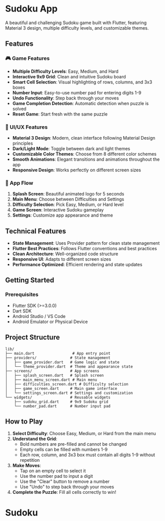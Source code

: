 # Sudoku App

A beautiful and challenging Sudoku game built with Flutter, featuring Material 3 design, multiple difficulty levels, and customizable themes.

## Features

### 🎮 Game Features
- **Multiple Difficulty Levels**: Easy, Medium, and Hard
- **Interactive 9x9 Grid**: Clean and intuitive Sudoku board
- **Smart Cell Selection**: Visual highlighting of rows, columns, and 3x3 boxes
- **Number Input**: Easy-to-use number pad for entering digits 1-9
- **Undo Functionality**: Step back through your moves
- **Game Completion Detection**: Automatic detection when puzzle is solved
- **Reset Game**: Start fresh with the same puzzle

### 🎨 UI/UX Features
- **Material 3 Design**: Modern, clean interface following Material Design principles
- **Dark/Light Mode**: Toggle between dark and light themes
- **Customizable Color Themes**: Choose from 8 different color schemes
- **Smooth Animations**: Elegant transitions and animations throughout the app
- **Responsive Design**: Works perfectly on different screen sizes

### 📱 App Flow
1. **Splash Screen**: Beautiful animated logo for 5 seconds
2. **Main Menu**: Choose between Difficulties and Settings
3. **Difficulty Selection**: Pick Easy, Medium, or Hard level
4. **Game Screen**: Interactive Sudoku gameplay
5. **Settings**: Customize app appearance and theme

## Technical Features

- **State Management**: Uses Provider pattern for clean state management
- **Flutter Best Practices**: Follows Flutter conventions and best practices
- **Clean Architecture**: Well-organized code structure
- **Responsive UI**: Adapts to different screen sizes
- **Performance Optimized**: Efficient rendering and state updates

## Getting Started

### Prerequisites
- Flutter SDK (>=3.0.0)
- Dart SDK
- Android Studio / VS Code
- Android Emulator or Physical Device

## Project Structure

```
lib/
├── main.dart                 # App entry point
├── providers/               # State management
│   ├── game_provider.dart   # Game logic and state
│   └── theme_provider.dart  # Theme and appearance state
├── screens/                 # App screens
│   ├── splash_screen.dart   # Splash screen
│   ├── main_menu_screen.dart # Main menu
│   ├── difficulties_screen.dart # Difficulty selection
│   ├── game_screen.dart     # Main game interface
│   └── settings_screen.dart # Settings and customization
└── widgets/                 # Reusable widgets
    ├── sudoku_grid.dart     # 9x9 Sudoku grid
    └── number_pad.dart      # Number input pad
```
## How to Play

1. **Select Difficulty**: Choose Easy, Medium, or Hard from the main menu
2. **Understand the Grid**: 
   - Bold numbers are pre-filled and cannot be changed
   - Empty cells can be filled with numbers 1-9
   - Each row, column, and 3x3 box must contain all digits 1-9 without repetition
3. **Make Moves**:
   - Tap on an empty cell to select it
   - Use the number pad to input a digit
   - Use the "Clear" button to remove a number
   - Use "Undo" to step back through your moves
4. **Complete the Puzzle**: Fill all cells correctly to win!
# Sudoku
